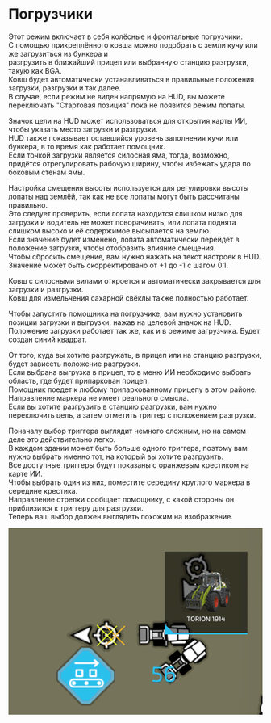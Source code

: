# Погрузчики

  
Этот режим включает в себя колёсные и фронтальные погрузчики.   
С помощью прикреплённого ковша можно подобрать с земли кучу или же загрузиться из бункера и   
разгрузить в ближайший прицеп или выбранную станцию разгрузки, такую как BGA.  
Ковш будет автоматически устанавливаться в правильные положения загрузки, разгрузки и так далее.  
В случае, если режим не виден напрямую на HUD, вы можете переключать "Стартовая позиция" пока не появится режим лопаты.  
  
Значок цели на HUD может использоваться для открытия карты ИИ, чтобы указать место загрузки и разгрузки.  
HUD также показывает оставшийся уровень заполнения кучи или бункера, в то время как работает помощник.  
Если точкой загрузки является силосная яма, тогда, возможно, придётся отрегулировать рабочую ширину, чтобы избежать удара по боковым стенам ямы.  
  
Настройка смещения высоты используется для регулировки высоты лопаты над землёй, так как не все лопаты могут быть рассчитаны правильно.  
Это следует проверить, если лопата находится слишком низко для загрузки и водитель не может поворачивать, или лопата поднята слишком высоко и её содержимое высыпается на землю.  
Если значение будет изменено, лопата автоматически перейдёт в положение загрузки, чтобы отобразить влияние смещения.  
Чтобы сбросить смещение, вам нужно нажать на текст настроек в HUD. Значение может быть скорректировано от +1 до -1 с шагом 0.1.  
  
Ковш с силосными вилами откроется и автоматически закрывается для загрузки и разгрузки.  
Ковш для измельчения сахарной свёклы также полностью работает.  


  
Чтобы запустить помощника на погрузчике, вам нужно установить позиции загрузки и выгрузки, нажав на целевой значок на HUD.  
Положение загрузки работает так же, как и в режиме загрузчика. Будет создан синий квадрат.  
  
От того, куда вы хотите разгружать, в прицеп или на станцию разгрузки, будет зависеть положение разгрузки.  
Если выбрана выгрузка в прицеп, то в меню ИИ необходимо выбрать область, где будет припаркован прицеп.  
Помощник поедет к любому припаркованному прицепу в этом районе. Направление маркера не имеет реального смысла.  
Если вы хотите разгрузить в станцию разгрузки, вам нужно переключить цель, а затем отметить триггер с положением разгрузки.  


  
Поначалу выбор триггера выглядит немного сложным, но на самом деле это действительно легко.  
В каждом здании может быть больше одного триггера, поэтому вам нужно выбрать именно тот, на который вы хотите разгрузить.  
Все доступные триггеры будут показаны с оранжевым крестиком на карте ИИ.  
Чтобы выбрать один из них, поместите середину круглого маркера в середине крестика.  
Направление стрелки сообщает помощнику, с какой стороны он приблизится к триггеру для разгрузки.  
Теперь ваш выбор должен выглядеть похожим на изображение.  


![Image](../assets/images/shovelloadertrigger_0_0_830_610.png)

